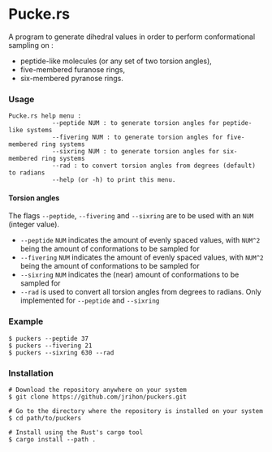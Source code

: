 # Pucke.rs

A program to generate dihedral values in order to perform conformational sampling on : 
 - peptide-like molecules (or any set of two torsion angles),
 - five-membered furanose rings,
 - six-membered pyranose rings.

### Usage

```
Pucke.rs help menu :
            --peptide NUM : to generate torsion angles for peptide-like systems
            --fivering NUM : to generate torsion angles for five-membered ring systems
            --sixring NUM : to generate torsion angles for six-membered ring systems
            --rad : to convert torsion angles from degrees (default) to radians
            --help (or -h) to print this menu. 
```

#### Torsion angles
The flags `--peptide`, `--fivering` and `--sixring` are to be used with an `NUM` (integer value).</br>
 - `--peptide` `NUM` indicates the amount of evenly spaced values, with `NUM^2` being the amount of conformations to be sampled for
 - `--fivering` `NUM` indicates the amount of evenly spaced values, with `NUM^2` being the amount of conformations to be sampled for
 - `--sixring` `NUM` indicates the (near) amount of conformations to be sampled for
 - `--rad` is used to convert all torsion angles from degrees to radians. Only implemented for `--peptide` and `--sixring`


### Example
```shell 
$ puckers --peptide 37
$ puckers --fivering 21 
$ puckers --sixring 630 --rad
```



### Installation
```shell
# Download the repository anywhere on your system
$ git clone https://github.com/jrihon/puckers.git

# Go to the directory where the repository is installed on your system
$ cd path/to/puckers

# Install using the Rust's cargo tool
$ cargo install --path .
```
